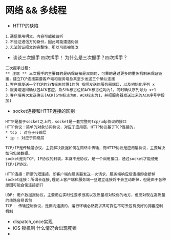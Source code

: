 # 网络 && 多线程
* HTTP的缺陷

```
1.通信使用明文，内容可能被监听
2.不验证通信方的身份，因此可能遭遇伪装
3.无法验证报文的完整性，所以可能被篡改
```

* 谈谈三次握手 四次挥手！ 为什么是三次握手？四次挥手？
 
```
三次握手过程:
** 注意 ** 三次握手的主要目的是确保链接是双向的，可靠的通过更多的重传机制来保证链接，建立TCP连接需要客户端和服务端总共至少发送三个确认连接
1.客户端发送一个TCP的SYN标志位置1的包 指明发送的服务器端口，以及初始化序列 x 
2.服务端返回确认包ACK答应，及SYN标志位和ACK标志位均为1，同时确认序列号为 x+1
3.客户端再次发送确认(ACK)SYN标志为0，ACK标志为1，并把服务器发送过来的ACK序号字段加1
```

* socket连接和HTTP连接的区别

```
HTTP是基于socket之上的，socket是一套完整的tcp/udp协议的接口
HTTP协议：简单的对象访问协议，对应于应用层，HTTP协议基于TCP连接的，
* tcp : 对应于传输层
* ip : 对应于网络层

TCP/IP是传输层协议，主要解决数据如何在网络中传输，而HTTP协议是应用层协议，主要解决如何包装数据。
socket是对TCP、IP协议的封装，本身不是协议，是一个调用接口，通过socket才能使用TCP/IP协议。

HTTP连接：所谓的短连接，即客户端向服务器发送一次请求，服务端响应后连接即会断掉
socket连接：所谓长连接,理论上客户端和服务端一旦建立连接将不会主动断掉，但是由于各种原因可能会使连接断开

UDP: 用户数据报协议，主要用在实时性要求很高以及质量相对较弱的地方，但面对现在高质量的线路容易丢包
TCP： 传输控制协议，是面向连接的，运行环境必然要求其可靠性不可丢包有良好的拥塞控制机制
```

* dispatch_once实现
* iOS 锁机制 什么情况会出现死锁
* 